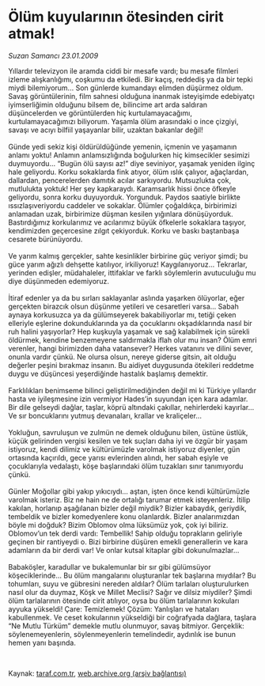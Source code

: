 # Ölüm kuyularının ötesinden cirit atmak!

*Suzan Samancı 23.01.2009*

<div class="taraf_structure_2col_1zq">
<div class="margen_n">



 <p>Yıllardır televizyon ile aramda ciddi bir mesafe vardı; bu mesafe filmleri izleme alışkanlığımı, coşkumu da etkiledi. Bir kaçış, reddediş ya da bir tepki miydi bilemiyorum... Son günlerde kumandayı elimden düşürmez oldum. Savaş görüntülerinin, film sahnesi olduğuna inanmak isteyişimde edebiyatçı iyimserliğimin olduğunu bilsem de, bilincime art arda saldıran düşüncelerden ve görüntülerden hiç kurtulamayacağımı, kurtulamayacağımızı biliyorum. Yaşamla ölüm arasındaki o ince çizgiyi, savaşı ve acıyı bilfiil yaşayanlar bilir, uzaktan bakanlar değil! <br/><br/>Günde yedi sekiz kişi öldürüldüğünde yemenin, içmenin ve yaşamanın anlamı yoktu! Anlamın anlamsızlığında boğulurken hiç kimsecikler sesimizi duymuyordu... “Bugün ölü sayısı az!” diye seviniyor, yaşamak yeniden ilginç hale geliyordu. Korku sokaklarda fink atıyor, ölüm ıslık çalıyor, ağaçlardan, dallardan, pencerelerden damıtık acılar sarkıyordu. Mutsuzlukta çok, mutlulukta yoktuk! Her şey kapkaraydı. Karamsarlık hissi önce öfkeyle geliyordu, sonra korku duyuyorduk. Yorgunduk. Paydos saatiyle birlikte ıssızlaşıveriyordu caddeler ve sokaklar. Ölümler çoğaldıkça, birbirimizi anlamadan uzak, birbirimize düşman kesilen yığınlara dönüşüyorduk. Bastırdığımız korkularımız ve acılarımız büyük öfkelerle sokaklara taşıyor, kendimizden geçercesine zılgıt çekiyorduk. Korku ve baskı baştanbaşa cesarete bürünüyordu. <br/><br/>Ve yarım kalmış gerçekler, sahte kesinlikler birbirine güç veriyor şimdi; bu güce yarım ağızlı dehşette katılıyor, irkiliyoruz! Kaygılanıyoruz... Tekrarlar, yerinden edişler, müdahaleler, ittifaklar ve farklı söylemlerin avutuculuğu mu diye düşünmeden edemiyoruz. <br/><br/>İtiraf edenler ya da bu sırları saklayanlar aslında yaşarken ölüyorlar, eğer gerçekten birazcık olsun düşünme yetileri ve cesaretleri varsa... Sabah aynaya korkusuzca ya da gülümseyerek bakabiliyorlar mı, tetiği çeken elleriyle eşlerine dokunduklarında ya da çocuklarını okşadıklarında nasıl bir ruh halini yaşıyorlar? Hep kuşkuyla yaşamak ve sağ kalabilmek için sürekli öldürmek, kendine benzemeyene saldırmakla iflah olur mu insan? Ölüm emri verenler, hangi birimizden daha vatansever? Herkes vatanını ve dilini sever, onunla vardır çünkü. Ne olursa olsun, nereye giderse gitsin, ait olduğu değerler peşini bırakmaz insanın. Bu aidiyet duygusunda ötekileri reddetme duygu ve düşüncesi yeşerdiğinde hastalık başlamış demektir. <br/><br/>Farklılıkları benimseme bilinci geliştirilmediğinden değil mi ki Türkiye yıllardır hasta ve iyileşmesine izin vermiyor Hades’in suyundan içen kara adamlar. Bir dile gelseydi dağlar, taşlar, köprü altındaki çakıllar, nehirlerdeki kayırlar... Ve sır boncuklarını yutmuş devanaları, krallar ve kraliçeler... <br/><br/>Yokluğun, savruluşun ve zulmün ne demek olduğunu bilen, üstüne üstlük, küçük gelirinden vergisi kesilen ve tek suçları daha iyi ve özgür bir yaşam istiyoruz, kendi dilimiz ve kültürümüzle varolmak istiyoruz diyenler, gün ortasında kaçırıldı, gece yarısı evlerinden alındı, her sabah eşiyle ve çocuklarıyla vedalaştı, köşe başlarındaki ölüm tuzakları sınır tanımıyordu çünkü. <br/><br/>Günler Moğollar gibi yakıp yıkıcıydı... aştan, işten önce kendi kültürümüzle varolmak isteriz. Biz ne hain ne de ortalığı tarumar etmek isteyenleriz. İtilip kakılan, horlanıp aşağılanan bizler değil miydik? Bizler kabaydık, geriydik, tembeldik ve bizler komedyenlere konu olanlardık. Bizler analarımızdan böyle mi doğduk? Bizim Oblomov olma lüksümüz yok, çok iyi biliriz. Oblomov’un tek derdi vardı: Tembellik! Sahip olduğu toprakların geliriyle geçinen bir rantiyeydi o. Bizi birbirine düşüren emekli generallerin ve kara adamların da bir derdi var! Ve onlar kutsal kitaplar gibi dokunulmazlar... <br/><br/>Babaköşler, karadullar ve bukalemunlar bir sır gibi gülümsüyor köşeciklerinde... Bu ölüm mangalarını oluşturanlar tek başlarına mıydılar? Bu tohumları, suyu ve gübresini nereden aldılar? Ölüm tarlaları oluşturulurken nasıl olur da duymaz, Köşk ve Millet Meclisi? Sağır ve dilsiz miydiler? Şimdi ölüm tarlalarının ötesinde cirit atılıyor, oysa bu ölüm tarlalarının kokuları ayyuka yükseldi! Çare: Temizlemek! Çözüm: Yanlışları ve hataları kabullenmek. Ve ceset kokularının yükseldiği bir coğrafyada dağlara, taşlara “Ne Mutlu Türküm” demekle mutlu olunmuyor, savaş bitmiyor. Gerçeklik: söylenemeyenlerin, söylenmeyenlerin temelindedir, aydınlık ise bunun hemen yanı başında.</p>

<br/>


<div id="taraf_not">
</div>

</div>


</div>

Kaynak: [taraf.com.tr](http://www.taraf.com.tr:80/makale/3684.htm), [web.archive.org (arşiv bağlantısı)](http://web.archive.org/web/20090513100423/http://www.taraf.com.tr:80/makale/3684.htm)
